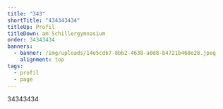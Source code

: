```yaml
---
title: "343"
shortTitle: "434343434"
titleUp: Profil
titleDown: am Schillergymnasium
order: 34343434
banners:
  - banner: /img/uploads/14e5cd67-8bb2-4638-a0d8-b4721b460e28.jpeg
    alignment: top
tags:
  - profil
  - page
---
```

34343434
